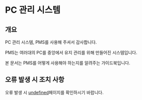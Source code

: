 # PC 관리 시스템

## 개요

PC 관리 시스템, PMS를 사용해 주셔서 감사합니다.

PMS는 여러대의 PC를 중앙에서 유지 관리를 위해  만들어진 시스템입니다.

본 문서는 PMS를 어떻게 사용해야 하는지를 알려주는 가이드북입니다.



## 오류 발생 시 조치 사항

오류 발생 시 [undefined](undefined/ "mention")페이지를 확인하시기 바랍니다.
